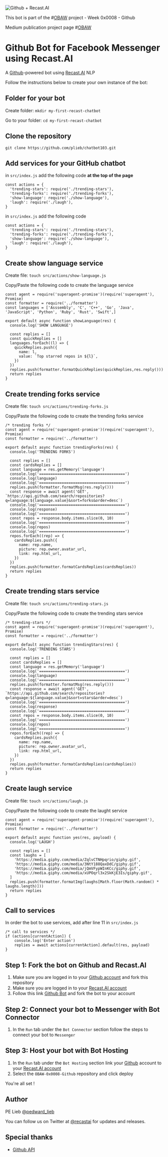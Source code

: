 [logo]: https://github.com/plieb/OBAW-0x0008-Github/blob/master/assets/OBAW%20-%20Week%200x0008.png "Github + Recast.AI"
![Github + Recast.AI][logo]

This bot is part of the #[OBAW](https://github.com/plieb/OBAW) project - Week 0x0008 - Github

Medium publication project page #[OBAW](https://medium.com/the-obaw-project)

# Github Bot for Facebook Messenger using Recast.AI

A [Github](https://github.com/)-powered bot using [Recast.AI](https://recast.ai) NLP

Follow the instructions below to create your own instance of the bot:

Folder for your bot
--------------------

Create folder: `mkdir my-first-recast-chatbot`

Go to your folder: `cd my-first-recast-chatbot`

Clone the repository
--------------------

`git clone https://github.com/plieb/chatbot103.git`

Add services for your GitHub chatbot
--------------------

in `src/index.js` add the following code **at the top of the page**

```
const actions = {
  'trending-stars': require('./trending-stars'),
  'trending-forks': require('./trending-forks'),
  'show-language': require('./show-language'),
  'laugh': require('./laugh'),
}
```
in `src/index.js` add the following code

```
const actions = {
  'trending-stars': require('./trending-stars'),
  'trending-forks': require('./trending-forks'),
  'show-language': require('./show-language'),
  'laugh': require('./laugh'),
}
```

Create show language service
--------------------

Create file: `touch src/actions/show-language.js`

Copy/Paste the following code to create the language service

```
const agent = require('superagent-promise')(require('superagent'), Promise)
const formatter = require('../formatter')
const languages = ['Asssembly', 'C', 'C++', 'Go', 'Java', 'JavaScript', 'Python', 'Ruby', 'Rust', 'Swift',]

export default async function showLanguage(res) {
  console.log('SHOW LANGUAGE')

  const replies = []
  const quickReplies = []
  languages.forEach((l) => {
    quickReplies.push({
      name: l,
      value: `Top starred repos in ${l}`,
    })
  })
  replies.push(formatter.formatQuickReplies(quickReplies,res.reply()))
  return replies
}
```

Create trending forks service
--------------------

Create file: `touch src/actions/trending-forks.js`

Copy/Paste the following code to create the trending forks service

```
/* trending forks */
const agent = require('superagent-promise')(require('superagent'), Promise)
const formatter = require('../formatter')

export default async function trendingForks(res) {
  console.log('TRENDING FORKS')

  const replies = []
  const cardsReplies = []
  const language = res.getMemory('language')
  console.log('======================================')
  console.log(language)
  console.log('======================================')
  replies.push(formatter.formatMsg(res.reply()))
  const response = await agent('GET', `https://api.github.com/search/repositories?q=language:${language.value}&sort=forks&order=desc`)
  console.log('======================================')
  console.log(response)
  console.log('======================================')
  const repos = response.body.items.slice(0, 10)
  console.log('======================================')
  console.log(repos)
  console.log('======================================')
  repos.forEach((rep) => {
    cardsReplies.push({
      name: rep.name,
      picture: rep.owner.avatar_url,
      link: rep.html_url,
    })
  })
  replies.push(formatter.formatCardsReplies(cardsReplies))
  return replies
}
```

Create trending stars service
--------------------

Create file: `touch src/actions/trending-stars.js`

Copy/Paste the following code to create the trending stars service

```
/* trending-stars */
const agent = require('superagent-promise')(require('superagent'), Promise)
const formatter = require('../formatter')

export default async function trendingStars(res) {
  console.log('TRENDING STARS')

  const replies = []
  const cardsReplies = []
  const language = res.getMemory('language')
  console.log('======================================')
  console.log(language)
  console.log('======================================')
  replies.push(formatter.formatMsg(res.reply()))
  const response = await agent('GET', `https://api.github.com/search/repositories?q=language:${language.value}&sort=stars&order=desc`)
  console.log('======================================')
  console.log(response)
  console.log('======================================')
  const repos = response.body.items.slice(0, 10)
  console.log('======================================')
  console.log(repos)
  console.log('======================================')
  repos.forEach((rep) => {
    cardsReplies.push({
      name: rep.name,
      picture: rep.owner.avatar_url,
      link: rep.html_url,
    })
  })
  replies.push(formatter.formatCardsReplies(cardsReplies))
  return replies
}
```

Create laugh service
--------------------

Create file: `touch src/actions/laugh.js`

Copy/Paste the following code to create the laught service

```
const agent = require('superagent-promise')(require('superagent'), Promise)
const formatter = require('../formatter')

export default async function yes(res, payload) {
  console.log('LAUGH')

  const replies = []
  const laughs = [
    'https://media.giphy.com/media/ZqlvCTNHpqrio/giphy.gif',
    'https://media.giphy.com/media/3NtY188QaxDdC/giphy.gif',
    'https://media.giphy.com/media/jQmVFypWInKCc/giphy.gif',
    'https://media.giphy.com/media/xUPOqrl3x2SkKjE3Is/giphy.gif',
  ]
  replies.push(formatter.formatImg(laughs[Math.floor(Math.random() * laughs.length)]))
  return replies
}
```

Call to services
--------------------

In order the bot to use services, add after line 11 in `src/index.js`

```
/* call to services */
if (actions[currentAction]) {
    console.log('Enter action')
    replies = await actions[currentAction].default(res, payload)
}    
```

## Step 1: Fork the bot on Github and Recast.AI

1. Make sure you are logged in to your [Github account](https://github.com/) and fork this repository
1. Make sure you are logged in to your [Recast.AI account](https://recast.ai/)
1. Follow this link [Github Bot](https://recast.ai/pe/obaw-0x0008-github/train) and fork the bot to your account

## Step 2: Connect your bot to Messenger with Bot Connector

1. In the `Run` tab under the `Bot Connector` section follow the steps to connect your bot to `Messenger`

## Step 3: Host your bot with Bot Hosting

1. In the `Run` tab under the `Bot Hosting` section link your [Github](https://github.com/) account to your [Recast.AI account](https://recast.ai/)
1. Select the `OBAW-0x0008-Github` repository and click deploy

You're all set !

## Author

PE Lieb [@pedward_lieb](https://twitter.com/pedward_lieb)

You can follow us on Twitter at [@recastai](https://twitter.com/recastai) for updates and releases.

## Special thanks

- [Github API](https://developer.github.com/v3/)
